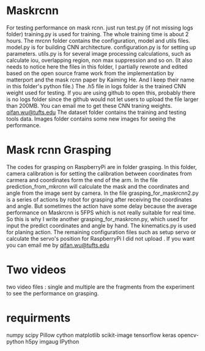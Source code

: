 # Maskrcnn
For testing performance on mask rcnn. just run test.py (if not missing logs folder)
training.py is used for training. The whole training time is about 2 hours. 
The mrcnn folder contains the configuration, model and utils files. model.py is for building CNN architecture. configuration.py is for setting up parameters. utils.py is for several image processing calculations, such as calculate iou, overlapping region, non max suppression and so on. (It also needs to notice here the files in this folder, I partially rewrote and edited based on the open source frame work from the implementation by matterport and the mask rcnn paper by Kaiming He. And I keep their name in this folder's  python file.)
The .h5 file in logs folder is the trained CNN weight used for testing. If you are using github to open this, probably there is no logs folder since the github would not let users to upload the file larger than 200MB. You can email me to get these CNN traning weights. qifan.wu@tufts.edu
The dataset folder contains the training and testing tools data.
Images folder contains some new images for seeing the performance. 


# Mask rcnn Grasping 
The codes for grasping on RaspberryPi are in folder grasping. In this folder, camera calibration is for setting the calibration between coordinates from carmera and coordinates form the end of the arm. In the file prediction_from_mkrcnn will calculate the mask and the coordinates and angle from the image sent by camera.
In the file grasping_for_maskrcnn2.py is a series of actions by robot for grasping after receiving the coordinates and angle. But sometimes the action have some delay because the average performance  on Maskrcnn is 5FPS which is not really suitable for real time. So this is why I write another grasping_for_maskrcnn.py, which used for input the predict coordinates and angle by hand. The kinematics.py is used for planing action. The remaining configuration files such as setup servo or calculate the servo's position for RaspberryPi I did not upload . If you want you can email me by qifan.wu@tufts.edu

# Two videos 
two video files : single and multiple  are the fragments from the experiment to see the performance on grasping.

# requirments
numpy
scipy
Pillow
cython
matplotlib
scikit-image
tensorflow
keras
opencv-python
h5py
imgaug
IPython
